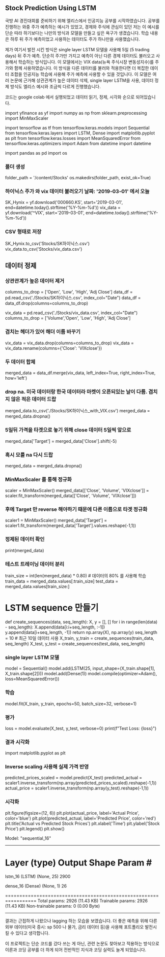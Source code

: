 ## Stock Prediction Using LSTM

국방 AI 경진대회를 준비하기 위해 엘리스에서 인공지능 공부를 시작하였습니다. 공부를 진행하는 와중 주가 예측하는 예시가 있었고, 경제와 주식에 관심이 있던 저는 이 예시를 단순 따라 하기보다는 나만의 방식과 모델을 만들고 싶은 욕구가 생겼습니다. 학습 내용은 하루 뒤 주가 예측이었고 사용하는 데이터도 주가 하나만을 사용했습니다.

제가 여기서 발전 시킨 방식은 single layer LSTM 모델을 사용해 5일 (5 trading days) 뒤 주가 예측. 단순히 주가만 가지고 예측이 아닌 다른 경제 데이터도 불러오고 사용해서 학습하는 방식입니다. 이 모델에서는 VIX data(뉴욕 주식시장 변동성지수)를 주가와 함께 사용하였습니다. 이 방식을 다른 데이터를 불러와 적용한다면 더 복잡한 데이터 조합을 인공지능 학습에 사용해 주가 예측에 사용할 수 있을 것입니다. 이 모델은 여러 논문에 근거해 상관관계가 높은 데이터 삭제, single layer LSTM을 사용, 데이터 정제 방식도 엘리스 예시와 조금씩 다르게 진행했습니다.

코드는 google colab 에서 실행되었고 데이터 읽기, 정제, 시각화 순으로 되어있습니다.

import yfinance as yf
import numpy as np
from sklearn.preprocessing import MinMaxScaler

import tensorflow as tf
from tensorflow.keras.models import Sequential
from tensorflow.keras.layers import LSTM, Dense
import matplotlib.pyplot as plt
from tensorflow.keras.losses import MeanSquaredError
from tensorflow.keras.optimizers import Adam
from datetime import datetime

import pandas as pd
import os

### 폴더 생성
folder_path = '/content/Stocks'
os.makedirs(folder_path, exist_ok=True)

### 하이닉스 주가 와 vix 데이터 불러오기 날짜: '2019-03-01' 에서 오늘
SK_Hynix = yf.download('000660.KS', start='2019-03-01', end=datetime.today().strftime('%Y-%m-%d'))
vix_data = yf.download('^VIX', start='2019-03-01',  end=datetime.today().strftime('%Y-%m-%d'))

### CSV 형태로 저장
SK_Hynix.to_csv('Stocks/SK하이닉스.csv')
vix_data.to_csv('Stocks/vix_data.csv')

## 데이터 정제

### 상관관계가 높은 데이터 제거
columns_to_drop = ['Open', 'Low', 'High', 'Adj Close']
data_df = pd.read_csv('./Stocks/SK하이닉스.csv', index_col="Date")
data_df = data_df.drop(columns=columns_to_drop)

vix_data = pd.read_csv('./Stocks/vix_data.csv', index_col="Date")
columns_to_drop = ['Volume','Open', 'Low', 'High', 'Adj Close']

### 겹치는 헤더가 있어 해더 이름 바꾸기
vix_data = vix_data.drop(columns=columns_to_drop)
vix_data = vix_data.rename(columns={'Close': 'VIXclose'})

### 두 데이터 합체
merged_data = data_df.merge(vix_data, left_index=True, right_index=True, how='left')

### drop na. 미국 데이터랑 한국 데이터라 마켓이 오픈되있는 날이 다름. 겹치지 않은 적은 데이터 드랍
merged_data.to_csv('./Stocks/SK하이닉스_with_VIX.csv')
merged_data = merged_data.dropna()

### 5일뒤 가격을 타겟으로 놓기 위해 close 데이터 5일씩 앞으로
merged_data['Target'] = merged_data['Close'].shift(-5)

### 혹시 모를 na 다시 드랍
merged_data = merged_data.dropna()

### MinMaxScaler 를 통해 정규화
scaler = MinMaxScaler()
merged_data[['Close', 'Volume', 'VIXclose']] = scaler.fit_transform(merged_data[['Close', 'Volume', 'VIXclose']])

### 후에 Target 만 reverse 해야하기 때문에 다른 이름으로 타겟 정규화
scaler1 = MinMaxScaler()
merged_data['Target'] = scaler1.fit_transform(merged_data['Target'].values.reshape(-1,1))

### 정제된 데이터 확인
print(merged_data)

### 테스트 트레이닝 데이터 분리
train_size = int(len(merged_data) * 0.80)  # 데이터의 80% 를 사용해 학습
train_data = merged_data.values[:train_size]
test_data = merged_data.values[train_size:]

# LSTM sequence 만들기
def create_sequences(data, seq_length):
    X, y = [], []
    for i in range(len(data) - seq_length):
        X.append(data[i:i+seq_length, :-1])
        y.append(data[i+seq_length, -1])
    return np.array(X), np.array(y)
seq_length = 10  # 최근 10일 데이터 사용
X_train, y_train = create_sequences(train_data, seq_length)
X_test, y_test = create_sequences(test_data, seq_length)

### single layer LSTM 모델
model = Sequential()
model.add(LSTM(25, input_shape=(X_train.shape[1], X_train.shape[2])))
model.add(Dense(1))
model.compile(optimizer=Adam(), loss=MeanSquaredError())

### 학습
model.fit(X_train, y_train, epochs=50, batch_size=32, verbose=1)

### 평가
loss = model.evaluate(X_test, y_test, verbose=0)
print(f"Test Loss: {loss}")

### 결과 시각화
import matplotlib.pyplot as plt

### Inverse scaling 사용해 실제 가격 반영
predicted_prices_scaled = model.predict(X_test)
predicted_actual = scaler1.inverse_transform(np.array(predicted_prices_scaled).reshape(-1,1))
actual_price = scaler1.inverse_transform(np.array(y_test).reshape(-1,1))

### 시각화
plt.figure(figsize=(12, 6))
plt.plot(actual_price, label='Actual Price', color='blue')
plt.plot(predicted_actual, label='Predicted Price', color='red')
plt.title('Actual vs Predicted Stock Prices')
plt.xlabel('Time')
plt.ylabel('Stock Price')
plt.legend()
plt.show()

Model: "sequential_16"
_________________________________________________________________
 Layer (type)                Output Shape              Param #   
=================================================================
 lstm_16 (LSTM)              (None, 25)                2900      
                                                                 
 dense_16 (Dense)            (None, 1)                 26        
                                                                 
=================================================================
Total params: 2926 (11.43 KB)
Trainable params: 2926 (11.43 KB)
Non-trainable params: 0 (0.00 Byte)
______________________________________

결과는 근접하게 나왔으나 lagging 하는 모습을 보였습니다. 더 좋은 예측을 위해 다른 외부 데이터(미국 증시: sp 500 나 물가, 금리 데이터 등)을 사용해 포트폴리오 발전시킬 수 있다고 생각합니다.

이 프로젝트는 단순 코드를 갔다 쓰는 게 아닌, 관련 논문도 찾아보고 적용하는 방식으로 이론과 코딩 공부를 더 하게 되어 전반적인 지식과 코딩 실력도 늘게 되었습니다.
